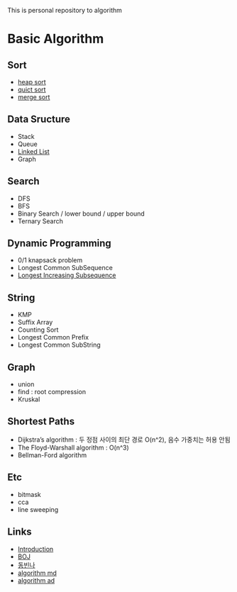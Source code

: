 This is personal repository to algorithm 

# Basic Algorithm
## Sort
- [heap sort](https://github.com/dhyoum/SSA/tree/master/src/heapsort)
- [quict sort](https://github.com/dhyoum/SSA/tree/master/src/qsort)
- [merge sort](https://github.com/dhyoum/SSA/tree/master/src/mergesort)

## Data Sructure
- Stack
- Queue
- [Linked List](https://github.com/dhyoum/SSA/tree/master/src/linkedlist)
- Graph

## Search
- DFS
- BFS
- Binary Search / lower bound / upper bound
- Ternary Search

## Dynamic Programming
- 0/1 knapsack problem
- Longest Common SubSequence
- [Longest Increasing Subsequence](https://namu.wiki/w/%EC%B5%9C%EC%9E%A5%20%EC%A6%9D%EA%B0%80%20%EB%B6%80%EB%B6%84%20%EC%88%98%EC%97%B4)

## String
- KMP
- Suffix Array 
- Counting Sort
- Longest Common Prefix
- Longest Common SubString


## Graph
- union 
- find : root compression
- Kruskal 

## Shortest Paths
- Dijkstra’s algorithm : 두 정점 사이의 최단 경로 O(n^2), 음수 가중치는 허용 안됨
- The Floyd-Warshall algorithm : O(n^3)
- Bellman-Ford algorithm

## Etc
- bitmask
- cca
- line sweeping

## Links
- [Introduction](https://labs.xjtudlc.com/labs/wldmt/reading%20list/books/Algorithms%20and%20optimization/Introduction%20to%20Algorithms.pdf)
- [BOJ](https://www.acmicpc.net/)
- [동빈나](https://blog.naver.com/PostList.nhn?blogId=ndb796&from=postList&categoryNo=128)
- [algorithm md](http://www.digitalculture.or.kr/upload/algorithm_md.pdf)
- [algorithm ad](http://www.digitalculture.or.kr/upload/algorithm_ad.pdf)
